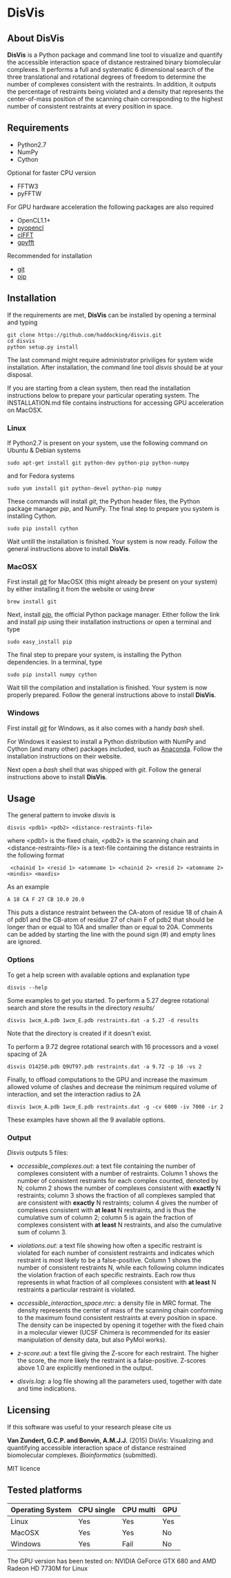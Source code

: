 # DisVis


## About DisVis

**DisVis** is a Python package and command line tool to visualize and quantify
the accessible interaction space of distance restrained binary biomolecular
complexes.  It performs a full and systematic 6 dimensional search of the three
translational and rotational degrees of freedom to determine the number of
complexes consistent with the restraints. In addition, it outputs the
percentage of restraints being violated and a density that represents the
center-of-mass position of the scanning chain corresponding to the highest
number of consistent restraints at every position in space.


## Requirements

* Python2.7
* NumPy
* Cython

Optional for faster CPU version

* FFTW3
* pyFFTW

For GPU hardware acceleration the following packages are also required

* OpenCL1.1+
* [pyopencl](https://github.com/pyopencl/pyopencl)
* [clFFT](https://github.com/clMathLibraries/clFFT)
* [gpyfft](https://github.com/geggo/gpyfft)

Recommended for installation

* [git](https://git-scm.com/download)
* [pip](https://pip.pypa.io/en/latest/installing.html)


## Installation

If the requirements are met, **DisVis** can be installed by opening a terminal
and typing

    git clone https://github.com/haddocking/disvis.git
    cd disvis
    python setup.py install

The last command might require administrator priviliges for system wide
installation. After installation, the command line tool *disvis* should be at
your disposal.

If you are starting from a clean system, then read the installation
instructions below to prepare your particular operating system. The
INSTALLATION.md file contains instructions for accessing GPU acceleration on
MacOSX.


### Linux

If Python2.7 is present on your system, use the following command on Ubuntu &
Debian systems

    sudo apt-get install git python-dev python-pip python-numpy

and for Fedora systems

    sudo yum install git python-devel python-pip numpy 

These commands will install *git*, the Python header files, the Python package
manager *pip*, and NumPy. The final step to prepare you system is installing Cython.

    sudo pip install cython

Wait untill the installation is finished. Your system is now ready. Follow the
general instructions above to install **DisVis**.


### MacOSX

First install [*git*](https://git-scm.com/download) for MacOSX (this might
already be present on your system) by either installing it from the website or
using *brew*

    brew install git

Next, install [*pip*](https://pip.pypa.io/en/latest/installing.html), the
official Python package manager. Either follow the link and install *pip*
using their installation instructions or open a terminal and type

    sudo easy_install pip

The final step to prepare your system, is installing the Python dependencies.
In a terminal, type

    sudo pip install numpy cython

Wait till the compilation and installation is finished. Your system is now
properly prepared. Follow the general instructions above to install **DisVis**.


### Windows

First install [*git*](https://git-scm.com/download) for Windows, as it also
comes with a handy *bash* shell.

For Windows it easiest to install a Python distribution with NumPy and Cython
(and many other) packages included, such as
[Anaconda](https://continuum.io/downloads). Follow the installation
instructions on their website.

Next open a *bash* shell that was shipped with *git*. Follow the general
instructions above to install **DisVis**.


## Usage

The general pattern to invoke *disvis* is

    disvis <pdb1> <pdb2> <distance-restraints-file>

where \<pdb1\> is the fixed chain, \<pdb2\> is the scanning chain and 
\<distance-restraints-file\> is a text-file
containing the distance restraints in the following format

     <chainid 1> <resid 1> <atomname 1> <chainid 2> <resid 2> <atomname 2> <mindis> <maxdis>

As an example
    
    A 18 CA F 27 CB 10.0 20.0

This puts a distance restraint between the CA-atom of residue 18 of 
chain A of pdb1 and the CB-atom of residue 27 of chain F of pdb2 that 
should be longer than or equal to 10A and smaller than or equal to 20A.
Comments can be added by starting the line with the pound sign (#) and empty
lines are ignored.


### Options

To get a help screen with available options and explanation type
            
    disvis --help

Some examples to get you started. To perform a 5.27 degree rotational search
and store the results in the directory *results/*

    disvis 1wcm_A.pdb 1wcm_E.pdb restraints.dat -a 5.27 -d results

Note that the directory is created if it doesn't exist.

To perform a 9.72 degree rotational search with 16 processors and a voxel
spacing of 2A

    disvis O14250.pdb Q9UT97.pdb restraints.dat -a 9.72 -p 16 -vs 2

Finally, to offload computations to the GPU and increase the maximum allowed
volume of clashes and decrease the minimum required volume of interaction, and
set the interaction radius to 2A

    disvis 1wcm_A.pdb 1wcm_E.pdb restraints.dat -g -cv 6000 -iv 7000 -ir 2

These examples have shown all the 9 available options.


### Output

*Disvis* outputs 5 files:

* *accessible_complexes.out*: a text file containing the number of complexes
consistent with a number of restraints. Column 1 shows the number of consistent
restraints for each complex counted, denoted by N; column 2 shows the number of
complexes consistent with **exactly** N restraints; column 3
shows the fraction of all complexes sampled that are consistent with
**exactly** N restraints; column 4 gives the number of complexes consistent
with **at least** N restraints, and is thus the cumulative sum of column 2;
column 5 is again the fraction of complexes consistent with **at least** N
restraints, and also the cumulative sum of column 3.

* *violations.out*: a text file showing how often a specific restraint is
violated for each number of consistent restraints and indicates which restraint
is most likely to be a false-positive. Column 1 shows the number of consistent
restraints N, while each following column indicates the violation fraction of
each specific restraints. Each row thus represents in what fraction of all
complexes consistent with **at least** N restraints a particular restraint is
violated.

* *accessible_interaction_space.mrc*: a density file in MRC format. The density
represents the center of mass of the scanning chain conforming to the maximum
found consistent restraints at every position in space. The density can be
inspected by opening it together with the fixed chain in a molecular viewer
(UCSF Chimera is recommended for its easier manipulation of density data, but
also PyMol works).

* *z-score.out*: a text file giving the Z-score for each restraint. The higher
the score, the more likely the restraint is a false-positive. Z-scores above
1.0 are explicitly mentioned in the output.

* *disvis.log*: a log file showing all the parameters used, together with date
and time indications.


Licensing
---------

If this software was useful to your research please cite us

**Van Zundert, G.C.P. and Bonvin, A.M.J.J.** (2015) DisVis: Visualizing and
quantifying accessible interaction space of distance restrained biomolecular
complexes.  *Bioinformatics* (submitted).

MIT licence


## Tested platforms

| Operating System| CPU single | CPU multi | GPU |
| --------------- | ---------- | --------- | --- |
|Linux            | Yes        | Yes       | Yes |
|MacOSX           | Yes        | Yes       | No  |
|Windows          | Yes        | Fail      | No  |

The GPU version has been tested on:
NVIDIA GeForce GTX 680 and AMD Radeon HD 7730M for Linux
